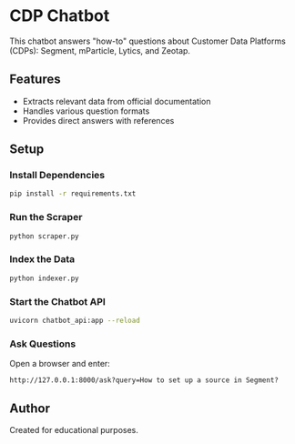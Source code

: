 # CDP Chatbot

This chatbot answers "how-to" questions about Customer Data Platforms (CDPs): Segment, mParticle, Lytics, and Zeotap.

## Features
- Extracts relevant data from official documentation
- Handles various question formats
- Provides direct answers with references

## Setup

### Install Dependencies
```bash
pip install -r requirements.txt
```

### Run the Scraper
```bash
python scraper.py
```

### Index the Data
```bash
python indexer.py
```

### Start the Chatbot API
```bash
uvicorn chatbot_api:app --reload
```

### Ask Questions
Open a browser and enter:
```
http://127.0.0.1:8000/ask?query=How to set up a source in Segment?
```

## Author
Created for educational purposes.
